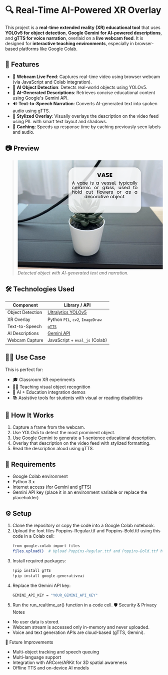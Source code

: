 # 🔍 Real-Time AI-Powered XR Overlay

This project is a **real-time extended reality (XR) educational tool** that uses **YOLOv5 for object detection**, **Google Gemini for AI-powered descriptions**, and **gTTS for voice narration**, overlaid on a **live webcam feed**. It is designed for **interactive teaching environments**, especially in browser-based platforms like Google Colab.

## 🚀 Features

- 📸 **Webcam Live Feed**: Captures real-time video using browser webcam (via JavaScript and Colab integration).
- 🧠 **AI Object Detection**: Detects real-world objects using YOLOv5.
- 🧾 **AI-Generated Descriptions**: Retrieves concise educational content using Google's Gemini API.
- 🔊 **Text-to-Speech Narration**: Converts AI-generated text into spoken audio using gTTS.
- 🎨 **Stylized Overlay**: Visually overlays the description on the video feed using PIL with smart text layout and shadows.
- 🧠 **Caching**: Speeds up response time by caching previously seen labels and audio.

## 📷 Preview

> ![Example Output](preview.png)  
> *Detected object with AI-generated text and narration.*

## 🛠️ Technologies Used

| Component        | Library / API                        |
|------------------|------------------------------------|
| Object Detection | [Ultralytics YOLOv5](https://github.com/ultralytics/yolov5) |
| XR Overlay       | Python `PIL`, `cv2`, `ImageDraw`   |
| Text-to-Speech   | [`gTTS`](https://pypi.org/project/gTTS/) |
| AI Descriptions  | [Gemini API](https://ai.google.dev)|
| Webcam Capture   | JavaScript + `eval_js` (Colab)     |

## 🧑‍🏫 Use Case

This is perfect for:
- 🎓 Classroom XR experiments
- 👩‍🏫 Teaching visual object recognition
- 🤖 AI + Education integration demos
- 📚 Assistive tools for students with visual or reading disabilities

## 🧪 How It Works

1. Capture a frame from the webcam.
2. Use YOLOv5 to detect the most prominent object.
3. Use Google Gemini to generate a 1-sentence educational description.
4. Overlay that description on the video feed with stylized formatting.
5. Read the description aloud using gTTS.

## 🧰 Requirements

- Google Colab environment
- Python 3.x
- Internet access (for Gemini and gTTS)
- Gemini API key (place it in an environment variable or replace the placeholder)

## ⚙️ Setup

1. Clone the repository or copy the code into a Google Colab notebook.
2. Upload the font files Poppins-Regular.ttf and Poppins-Bold.ttf using this code in a Colab cell:
    ```bash
   from google.colab import files
   files.upload()  # Upload Poppins-Regular.ttf and Poppins-Bold.ttf here
3. Install required packages:
   ```bash
   !pip install gTTS
   !pip install google-generativeai
4. Replace the Gemini API key:
   ```bash
   GEMINI_API_KEY = "YOUR_GEMINI_API_KEY"
5. Run the run_realtime_ar() function in a code cell.
🛡️ Security & Privacy Notes
- No user data is stored.
- Webcam stream is accessed only in-memory and never uploaded.
- Voice and text generation APIs are cloud-based (gTTS, Gemini).

🧠 Future Improvements
- Multi-object tracking and speech queuing
- Multi-language support
- Integration with ARCore/ARKit for 3D spatial awareness
- Offline TTS and on-device AI models
